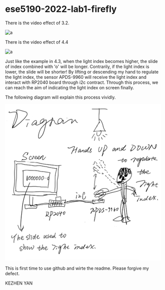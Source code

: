 # ese5190-2022-lab1-firefly
There is the video effect of 3.2.

![a](https://github.com/akiyamask/ese5190-2022-lab1-firefly/blob/main/3.2%20YKZ.gif?raw=true)


There is the video effect of 4.4

![a](https://github.com/akiyamask/ese5190-2022-lab1-firefly/blob/main/4.3%20YKZ.gif?raw=true) 

Just like the example in 4.3, when the light index becomes higher, the slide of index combined with 'o' will be longer. Contrarily, if the light index is lower, the slide will be shorter! By lifting or descending my hand to regulate the light index, the sensor APDS-9960 will receive the light index and interact with RP2040 board through i2c contract. Through this process, we can reach the aim of indicating the light index on screen finally.

The following diagram will explain this process vividly.

![a](https://github.com/akiyamask/ese5190-2022-lab1-firefly/blob/main/M()%254KFOA9A03%5D~5GJ%5B%7B~DG.jpg?raw=true)

This is first time to use github and wirte the readme. Please forgive my defect.

KEZHEN YAN

